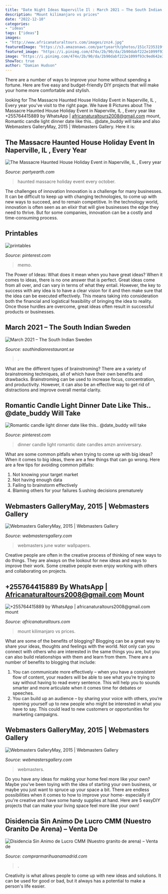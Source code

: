 ```yaml
---
title: "Date Night Ideas Naperville Il : March 2021 – The South Indian Sweden"
description: "Mount kilimanjaro vs prices"
date: "2022-12-10"
categories:
- "ideas"
tags: ["ideas"]
images:
- "http://www.africanaturaltours.com/images/znz4.jpg"
featuredImage: "https://s3.amazonaws.com/partyearth/photos/151c7235319f209f514213bdd852db73/the-massacre-haunted-house_s345x230.jpg?1377726623"
featured_image: "https://i.pinimg.com/474x/2b/90/da/2b90dabf222e1099f93c9ed642e35cea--sanrio-hello-kitty-ble.jpg"
image: "https://i.pinimg.com/474x/2b/90/da/2b90dabf222e1099f93c9ed642e35cea--sanrio-hello-kitty-ble.jpg"
ShowToc: true
author: "Damian Hudson"
---
```



There are a number of ways to improve your home without spending a fortune. Here are five easy and budget-friendly DIY projects that will make your home more comfortable and stylish.

	

		
looking for The Massacre Haunted House Holiday Event in Naperville, IL , Every year you've visit to the right page. We have 8 Pictures about The Massacre Haunted House Holiday Event in Naperville, IL , Every year like +255764415889 by WhatsApp | africanaturaltours2008@gmail.com mount, Romantic candle light dinner date like this.. @date_buddy will take and also Webmasters GalleryMay, 2015 | Webmasters Gallery. Here it is:
		
    
## The Massacre Haunted House Holiday Event In Naperville, IL , Every Year

<img loading=lazy src="https://s3.amazonaws.com/partyearth/photos/151c7235319f209f514213bdd852db73/the-massacre-haunted-house_s345x230.jpg?1377726623" onerror="this.onerror=null;this.src='https://tse1.mm.bing.net/th?id=OIP.LQ_IDa_2FKPLdeXQOHMsbQHaE8&amp;pid=15.1';" alt="The Massacre Haunted House Holiday Event in Naperville, IL , Every year">

_Source: partyearth.com_

>haunted massacre holiday event every october. 

	

The challenges of innovation
Innovation is a challenge for many businesses. It can be difficult to keep up with changing technologies, to come up with new ways to succeed, and to remain competitive. In the technology world, innovation is often seen as an elixir that will give businesses the edge they need to thrive. But for some companies, innovation can be a costly and time-consuming process.

    
## Printables

<img loading=lazy src="https://i.pinimg.com/474x/2b/90/da/2b90dabf222e1099f93c9ed642e35cea--sanrio-hello-kitty-ble.jpg" onerror="this.onerror=null;this.src='https://tse1.mm.bing.net/th?id=OIP.KOg5qek_I2vXZdWCCYOQ8gAAAA&amp;pid=15.1';" alt="printables">

_Source: pinterest.com_

>memo. 

	

The Power of Ideas: What does it mean when you have great ideas?
When it comes to ideas, there is no one answer that is perfect. Great ideas come from all over, and can vary in terms of what they entail. However, the key to success with any idea is to have a clear vision for it and then make sure that the idea can be executed effectively. This means taking into consideration both the financial and logistical feasibility of bringing the idea to reality. Once those hurdles are overcome, great ideas often result in successful products or businesses.

    
## March 2021 – The South Indian Sweden

<img loading=lazy src="https://i.pinimg.com/originals/d7/24/95/d72495422d0500534d1d285fc2599569.jpg" onerror="this.onerror=null;this.src='https://tse2.mm.bing.net/th?id=OIP.5pu1VMo0WZKSCHg8NZiOtAHaHa&amp;pid=15.1';" alt="March 2021 – The South Indian Sweden">

_Source: southindianrestaurant.se_

>. 

	

What are the different types of brainstroming?
There are a variety of brainstroming techniques, all of which have their own benefits and drawbacks. Brainstroming can be used to increase focus, concentration, and productivity. However, it can also be an effective way to get rid of distractions and improve overall mental clarity.

    
## Romantic Candle Light Dinner Date Like This.. @date_buddy Will Take

<img loading=lazy src="https://i.pinimg.com/originals/d3/23/f1/d323f1c2fb69706c12b532ccd27c3ccd.jpg" onerror="this.onerror=null;this.src='https://tse2.mm.bing.net/th?id=OIP.EUbFQ59KgPmAV6B5kGInSQHaHa&amp;pid=15.1';" alt="Romantic candle light dinner date like this.. @date_buddy will take">

_Source: pinterest.com_

>dinner candle light romantic date candles amzn anniversary. 

	

What are some common pitfalls when trying to come up with big ideas?
When it comes to big ideas, there are a few things that can go wrong. Here are a few tips for avoiding common pitfalls: 
1. Not knowing your target market 
2. Not having enough data 
3. Failing to brainstorm effectively 
4. Blaming others for your failures 
5.ushing decisions prematurely 

    
## Webmasters GalleryMay, 2015 | Webmasters Gallery

<img loading=lazy src="http://files.smashingmagazine.com/wallpapers/june-15/the-amazing-water-park/cal/june-15-the-amazing-water-park-cal-1280x800.jpg" onerror="this.onerror=null;this.src='https://tse1.mm.bing.net/th?id=OIP.WaggJpDHDm1zI-NU96iouwHaEo&amp;pid=15.1';" alt="Webmasters GalleryMay, 2015 | Webmasters Gallery">

_Source: webmastersgallery.com_

>webmasters june water wallpapers. 

	

Creative people are often in the creative process of thinking of new ways to do things. They are always on the lookout for new ideas and ways to improve their work. Some creative people even enjoy working with others and collaborating on projects.

    
## +255764415889 By WhatsApp | Africanaturaltours2008@gmail.com Mount

<img loading=lazy src="http://www.africanaturaltours.com/images/znz4.jpg" onerror="this.onerror=null;this.src='https://tse2.mm.bing.net/th?id=OIP.5I6DnonBgz2LBZc9NVWBmQHaD9&amp;pid=15.1';" alt="+255764415889 by WhatsApp | africanaturaltours2008@gmail.com mount">

_Source: africanaturaltours.com_

>mount kilimanjaro vs prices. 

	

What are some of the benefits of blogging?
Blogging can be a great way to share your ideas, thoughts and feelings with the world. Not only can you connect with others who are interested in the same things you are, but you can also build relationships with them and learn from them. There are a number of benefits to blogging that include: 
1) You can communicate more effectively – when you have a consistent flow of content, your readers will be able to see what you’re trying to say without having to read every sentence. This will help you to sounds smarter and more articulate when it comes time for debates or speeches. 
2) You can build up an audience – by sharing your voice with others, you’re opening yourself up to new people who might be interested in what you have to say. This could lead to new customers or opportunities for marketing campaigns.

    
## Webmasters GalleryMay, 2015 | Webmasters Gallery

<img loading=lazy src="http://files.smashingmagazine.com/wallpapers/june-15/the-amazing-water-park/nocal/june-15-the-amazing-water-park-nocal-800x600.jpg" onerror="this.onerror=null;this.src='https://tse2.mm.bing.net/th?id=OIP.Cyk4m9lJD6BRAjwCWxGlEgHaFj&amp;pid=15.1';" alt="Webmasters GalleryMay, 2015 | Webmasters Gallery">

_Source: webmastersgallery.com_

>webmasters. 

	

Do you have any ideas for making your home feel more like your own? Maybe you've been toying with the idea of starting your own business, or maybe you just want to spruce up your space a bit. There are endless possibilities when it comes to how to improve your home- especially if you're creative and have some handy supplies at hand. Here are 5 easyDIY projects that can make your living space feel more like your own!

    
## Disidencia Sin Animo De Lucro CMM (Nuestro Granito De Arena) – Venta De

<img loading=lazy src="https://imagenes.lainformacion.com/files/image_656_370/uploads/imagenes/2017/09/16/59bc7445c1a63.jpeg" onerror="this.onerror=null;this.src='https://tse3.mm.bing.net/th?id=OIP.TybRjdKQeEq2RUVUgkQFlQHaEL&amp;pid=15.1';" alt="Disidencia Sin Animo de Lucro CMM (Nuestro granito de arena) – Venta de">

_Source: comprarmarihuanamadrid.com_

>. 

	

Creativity is what allows people to come up with new ideas and solutions. It can be used for good or bad, but it always has a potential to make a person's life easier.

